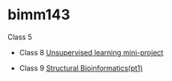 # bimm143
Class 5



- Class 8 [Unsupervised learning mini-project]()

- Class 9 [Structural Bioinformatics(pt1)]()